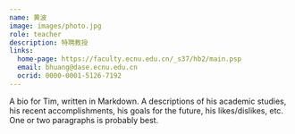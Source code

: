 ```yaml
---
name: 黄波
image: images/photo.jpg
role: teacher
description: 特聘教授
links:
  home-page: https://faculty.ecnu.edu.cn/_s37/hb2/main.psp
  email: bhuang@dase.ecnu.edu.cn
  ocrid: 0000-0001-5126-7192
---
```


A bio for Tim, written in Markdown.
A descriptions of his academic studies, his recent accomplishments, his goals for the future, his likes/dislikes, etc.
One or two paragraphs is probably best.